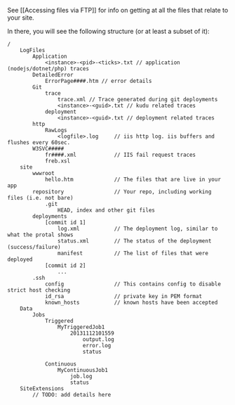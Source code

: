 See [[Accessing files via FTP]] for info on getting at all the files that relate to your site.

In there, you will see the following structure (or at least a subset of it):


    /
        LogFiles
            Application
                <instance>-<pid>-<ticks>.txt // application (nodejs/dotnet/php) traces
            DetailedError
                ErrorPage####.htm // error details
            Git
                trace
                    trace.xml // Trace generated during git deployments
                    <instance>-<guid>.txt // kudu related traces
                deployment
                    <instance>-<guid>.txt // deployment related traces
            http
                RawLogs
                    <logfile>.log     // iis http log. iis buffers and flushes every 60sec.
            W3SVC#####
                fr####.xml            // IIS fail request traces
                freb.xsl
        site
            wwwroot
                hello.htm             // The files that are live in your app
            repository                // Your repo, including working files (i.e. not bare)
                .git
                    HEAD, index and other git files
            deployments
                [commit id 1]
                    log.xml           // The deployment log, similar to what the protal shows
                    status.xml        // The status of the deployment (success/failure)
                    manifest          // The list of files that were deployed
                [commit id 2]
                    ...
            .ssh
                config                // This contains config to disable strict host checking
                id_rsa                // private key in PEM format
                known_hosts           // known hosts have been accepted
        Data
            Jobs
                Triggered
                    MyTriggeredJob1
                        20131112101559
                            output.log
                            error.log
                            status

                Continuous
                    MyContinuousJob1
                        job.log
                        status
        SiteExtensions
            // TODO: add details here